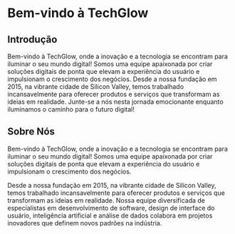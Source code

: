 # Bem-vindo à TechGlow


## Introdução

Bem-vindo à TechGlow, onde a inovação e a tecnologia se encontram para iluminar o seu mundo digital! Somos uma equipe apaixonada por criar soluções digitais de ponta que elevam a experiência do usuário e impulsionam o crescimento dos negócios. Desde a nossa fundação em 2015, na vibrante cidade de Silicon Valley, temos trabalhado incansavelmente para oferecer produtos e serviços que transformam as ideias em realidade. Junte-se a nós nesta jornada emocionante enquanto iluminamos o caminho para o futuro digital!

## Sobre Nós

Bem-vindo à TechGlow, onde a inovação e a tecnologia se encontram para iluminar o seu mundo digital! Somos uma equipe apaixonada por criar soluções digitais de ponta que elevam a experiência do usuário e impulsionam o crescimento dos negócios.

Desde a nossa fundação em 2015, na vibrante cidade de Silicon Valley, temos trabalhado incansavelmente para oferecer produtos e serviços que transformam as ideias em realidade. Nossa equipe diversificada de especialistas em desenvolvimento de software, design de interface do usuário, inteligência artificial e análise de dados colabora em projetos inovadores que definem novos padrões na indústria.